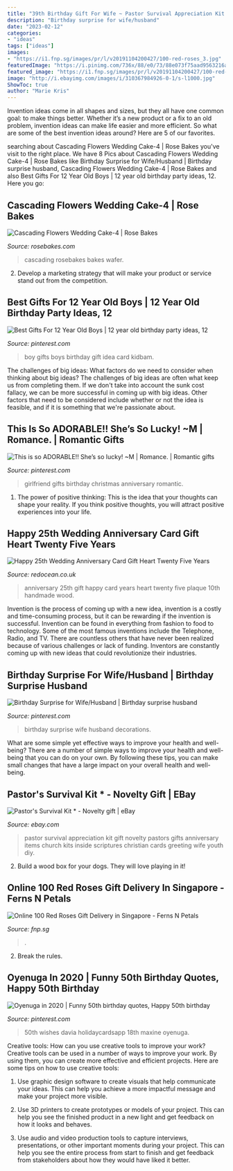 ```yaml
---
title: "39th Birthday Gift For Wife ~ Pastor Survival Appreciation Kit Gift Novelty Pastors Gifts Anniversary Items Church Kits Inside Scriptures Christian Cards Greeting Wife Youth Diy"
description: "Birthday surprise for wife/husband"
date: "2023-02-12"
categories:
- "ideas"
tags: ["ideas"]
images:
- "https://i1.fnp.sg/images/pr/l/v20191104200427/100-red-roses_3.jpg"
featuredImage: "https://i.pinimg.com/736x/88/e0/73/88e073f75aad9563216a239c77692c63.jpg"
featured_image: "https://i1.fnp.sg/images/pr/l/v20191104200427/100-red-roses_3.jpg"
image: "http://i.ebayimg.com/images/i/310367984926-0-1/s-l1000.jpg"
ShowToc: true
author: "Marie Kris"
---
```



Invention ideas come in all shapes and sizes, but they all have one common goal: to make things better. Whether it’s a new product or a fix to an old problem, invention ideas can make life easier and more efficient. So what are some of the best invention ideas around? Here are 5 of our favorites.

	

		
searching about Cascading Flowers Wedding Cake-4 | Rose Bakes you've visit to the right place. We have 8 Pics about Cascading Flowers Wedding Cake-4 | Rose Bakes like Birthday Surprise for Wife/Husband | Birthday surprise husband, Cascading Flowers Wedding Cake-4 | Rose Bakes and also Best Gifts For 12 Year Old Boys | 12 year old birthday party ideas, 12. Here you go:
		
    
## Cascading Flowers Wedding Cake-4 | Rose Bakes

<img loading=lazy src="https://rosebakes.com/wp-content/uploads/2016/01/Cascading-Flowers-Wedding-Cake-4.jpg" onerror="this.onerror=null;this.src='https://tse3.mm.bing.net/th?id=OIP.Qtd46kupm-9y_aLkiLhnDAHaKW&amp;pid=15.1';" alt="Cascading Flowers Wedding Cake-4 | Rose Bakes">

_Source: rosebakes.com_

>cascading rosebakes bakes wafer. 

	

2. Develop a marketing strategy that will make your product or service stand out from the competition.

    
## Best Gifts For 12 Year Old Boys | 12 Year Old Birthday Party Ideas, 12

<img loading=lazy src="https://i.pinimg.com/736x/88/e0/73/88e073f75aad9563216a239c77692c63.jpg" onerror="this.onerror=null;this.src='https://tse1.mm.bing.net/th?id=OIP.6ZilwuNg5Z3I5ddISMPlmgHaPG&amp;pid=15.1';" alt="Best Gifts For 12 Year Old Boys | 12 year old birthday party ideas, 12">

_Source: pinterest.com_

>boy gifts boys birthday gift idea card kidbam. 

	

The challenges of big ideas: What factors do we need to consider when thinking about big ideas?
The challenges of big ideas are often what keep us from completing them. If we don't take into account the sunk cost fallacy, we can be more successful in coming up with big ideas. Other factors that need to be considered include whether or not the idea is feasible, and if it is something that we're passionate about.

    
## This Is So ADORABLE!! She’s So Lucky! ~M | Romance. | Romantic Gifts

<img loading=lazy src="https://i.pinimg.com/736x/e0/10/f8/e010f8d9d0304f36231410f4596d2b04--girlfriend-birthday-gifts--year-anniversary-for-girlfriend.jpg?b=t" onerror="this.onerror=null;this.src='https://tse4.mm.bing.net/th?id=OIP.rCJpshWaoOocKS2rRTk8mAHaNL&amp;pid=15.1';" alt="This is so ADORABLE!! She’s so lucky! ~M | Romance. | Romantic gifts">

_Source: pinterest.com_

>girlfriend gifts birthday christmas anniversary romantic. 

	

1. The power of positive thinking: This is the idea that your thoughts can shape your reality. If you think positive thoughts, you will attract positive experiences into your life.

    
## Happy 25th Wedding Anniversary Card Gift Heart Twenty Five Years

<img loading=lazy src="https://www.redocean.co.uk/image/cache/products/12229/image02_2000-1500x1500.jpg" onerror="this.onerror=null;this.src='https://tse4.mm.bing.net/th?id=OIP.z8VR6nGDXl9ewSbkWuWhqAHaHa&amp;pid=15.1';" alt="Happy 25th Wedding Anniversary Card Gift Heart Twenty Five Years">

_Source: redocean.co.uk_

>anniversary 25th gift happy card years heart twenty five plaque 10th handmade wood. 

	

Invention is the process of coming up with a new idea, invention is a costly and time-consuming process, but it can be rewarding if the invention is successful. Invention can be found in everything from fashion to food to technology. Some of the most famous inventions include the Telephone, Radio, and TV. There are countless others that have never been realized because of various challenges or lack of funding. Inventors are constantly coming up with new ideas that could revolutionize their industries.

    
## Birthday Surprise For Wife/Husband | Birthday Surprise Husband

<img loading=lazy src="https://i.pinimg.com/736x/bd/28/f5/bd28f595a22c0e81686b54e74b2022a9.jpg" onerror="this.onerror=null;this.src='https://tse2.mm.bing.net/th?id=OIP.Yl-5TXeW9NE3_vHg5gw0ugHaJ3&amp;pid=15.1';" alt="Birthday Surprise for Wife/Husband | Birthday surprise husband">

_Source: pinterest.com_

>birthday surprise wife husband decorations. 

	

What are some simple yet effective ways to improve your health and well-being?
There are a number of simple ways to improve your health and well-being that you can do on your own. By following these tips, you can make small changes that have a large impact on your overall health and well-being.

    
## Pastor&#039;s Survival Kit * - Novelty Gift | EBay

<img loading=lazy src="http://i.ebayimg.com/images/i/310367984926-0-1/s-l1000.jpg" onerror="this.onerror=null;this.src='https://tse3.mm.bing.net/th?id=OIP.-HAk8sSUoEO2X1wwSLPHkAHaLp&amp;pid=15.1';" alt="Pastor&#039;s Survival Kit * - Novelty gift | eBay">

_Source: ebay.com_

>pastor survival appreciation kit gift novelty pastors gifts anniversary items church kits inside scriptures christian cards greeting wife youth diy. 

	

2. Build a wood box for your dogs. They will love playing in it!

    
## Online 100 Red Roses Gift Delivery In Singapore - Ferns N Petals

<img loading=lazy src="https://i1.fnp.sg/images/pr/l/v20191104200427/100-red-roses_3.jpg" onerror="this.onerror=null;this.src='https://tse4.mm.bing.net/th?id=OIP.f710pD_1c-597RuVRSQ_GwAAAA&amp;pid=15.1';" alt="Online 100 Red Roses Gift Delivery in Singapore - Ferns N Petals">

_Source: fnp.sg_

>. 

	

2. Break the rules.

    
## Oyenuga In 2020 | Funny 50th Birthday Quotes, Happy 50th Birthday

<img loading=lazy src="https://i.pinimg.com/736x/21/b2/ef/21b2efe30194cb68e9c59b9fcb3047e8.jpg" onerror="this.onerror=null;this.src='https://tse2.mm.bing.net/th?id=OIP.CLG9NmraA7BYcH_1cGFoygAAAA&amp;pid=15.1';" alt="Oyenuga in 2020 | Funny 50th birthday quotes, Happy 50th birthday">

_Source: pinterest.com_

>50th wishes davia holidaycardsapp 18th maxine oyenuga. 

	

Creative tools: How can you use creative tools to improve your work?
Creative tools can be used in a number of ways to improve your work. By using them, you can create more effective and efficient projects. Here are some tips on how to use creative tools:
1. Use graphic design software to create visuals that help communicate your ideas. This can help you achieve a more impactful message and make your project more visible.

2. Use 3D printers to create prototypes or models of your project. This can help you see the finished product in a new light and get feedback on how it looks and behaves.

3. Use audio and video production tools to capture interviews, presentations, or other important moments during your project. This can help you see the entire process from start to finish and get feedback from stakeholders about how they would have liked it better.


